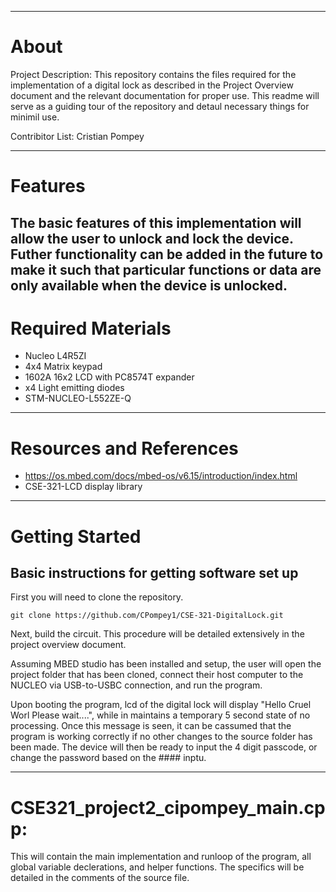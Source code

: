 
-------------------
# About
Project Description: This repository contains the files required for the implementation of 
a digital lock as described in the Project Overview document and the relevant documentation
for proper use. This readme will serve as a guiding tour of the repository and detaul necessary things
for minimil use.

Contribitor List: Cristian Pompey

--------------------
# Features

The basic features of this implementation will allow the user to unlock and lock the device.
Futher functionality can be added in the future to make it such that particular functions or 
data are only available when the device is unlocked.
--------------------
# Required Materials
- Nucleo L4R5ZI
- 4x4 Matrix keypad
- 1602A 16x2 LCD with PC8574T expander
- x4 Light emitting diodes
- STM-NUCLEO-L552ZE-Q

--------------------
# Resources and References

- https://os.mbed.com/docs/mbed-os/v6.15/introduction/index.html
- CSE-321-LCD display library
--------------------
# Getting Started

## Basic instructions for getting software set up

First you will need to clone the repository.

`
git clone https://github.com/CPompey1/CSE-321-DigitalLock.git
`

Next, build the circuit. This procedure will be detailed extensively in the project overview document.

Assuming MBED studio has been installed and setup, the user will open the project folder that has been 
cloned, connect their host computer to the NUCLEO via USB-to-USBC connection, and run the program.

Upon booting the program, lcd of the digital lock will display "Hello Cruel Worl Please wait....",
while in maintains a temporary 5 second state of no processing. Once this message is seen, it can be 
cassumed that the program is working correctly if no other changes to the source folder has been made.
The device will then be ready to input the 4 digit passcode, or change the password based on the #### inptu.

--------------------
# CSE321_project2_cipompey_main.cpp:
This will contain the main implementation and runloop of the program, all global variable declerations,
and helper functions. The specifics will be detailed in the comments of the source file.
 

	
	
